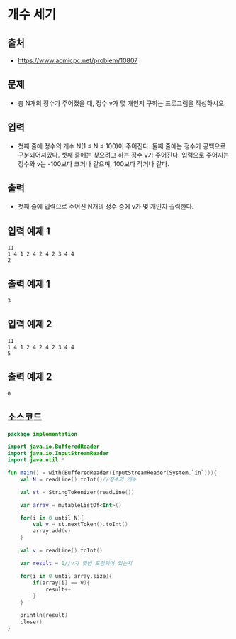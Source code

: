 # 개수 세기

## 출처

* https://www.acmicpc.net/problem/10807

## 문제

* 총 N개의 정수가 주어졌을 때, 정수 v가 몇 개인지 구하는 프로그램을 작성하시오.

## 입력

* 첫째 줄에 정수의 개수 N(1 ≤ N ≤ 100)이 주어진다. 둘째 줄에는 정수가 공백으로 구분되어져있다. 셋째 줄에는 찾으려고 하는 정수 v가 주어진다. 입력으로 주어지는 정수와 v는 -100보다 크거나 같으며, 100보다 작거나 같다.

## 출력

* 첫째 줄에 입력으로 주어진 N개의 정수 중에 v가 몇 개인지 출력한다.

## 입력 예제 1

```
11
1 4 1 2 4 2 4 2 3 4 4
2
```

## 출력 예제 1

```
3
```

## 입력 예제 2

```
11
1 4 1 2 4 2 4 2 3 4 4
5
```

## 출력 예제 2

```
0
```

## 소스코드

```kotlin
package implementation

import java.io.BufferedReader
import java.io.InputStreamReader
import java.util.*

fun main() = with(BufferedReader(InputStreamReader(System.`in`))){
    val N = readLine().toInt()//정수의 개수

    val st = StringTokenizer(readLine())

    var array = mutableListOf<Int>()

    for(i in 0 until N){
        val v = st.nextToken().toInt()
        array.add(v)
    }

    val v = readLine().toInt()

    var result = 0//v가 몇번 포함되어 있는지

    for(i in 0 until array.size){
        if(array[i] == v){
            result++
        }
    }

    println(result)
    close()
}
```
